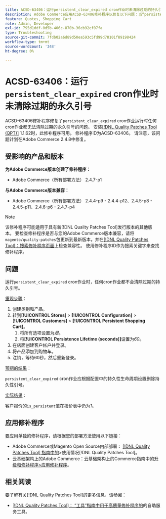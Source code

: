 ```yaml
---
title: ACSD-63406：运行persistent_clear_expired cron作业时未清除过期的持久引号
description: Adobe Commerce应用ACSD-63406修补程序以修复以下问题：当“persistent_clear_expired”cron作业运行时，任何cron作业都不会清除过期的永久性引号。
feature: Quotes, Shopping Cart
role: Admin, Developer
exl-id: 795d1ddf-0d5b-406c-870b-36cb92cf07fa
type: Troubleshooting
source-git-commit: 7fdb02a6d89d50ea593c5fd99d78101f89198424
workflow-type: tm+mt
source-wordcount: '348'
ht-degree: 0%

---
```


# ACSD-63406：运行`persistent_clear_expired` cron作业时未清除过期的永久引号

ACSD-63406修补程序修复了`persistent_clear_expired` cron作业运行时任何cron作业都无法清除过期的永久引号的问题。 安装[[!DNL Quality Patches Tool (QPT)]](/help/tools/quality-patches-tool/quality-patches-tool-to-self-serve-quality-patches.md) 1.1.62时，此修补程序可用。 修补程序ID为ACSD-63406。 请注意，该问题计划在Adobe Commerce 2.4.8中修复。

## 受影响的产品和版本

**为Adobe Commerce版本创建了修补程序：**

* Adobe Commerce（所有部署方法） 2.4.7-p1

**与Adobe Commerce版本兼容：**

* Adobe Commerce（所有部署方法） 2.4.4-p9 - 2.4.4-p12、2.4.5-p8 - 2.4.5-p11、2.4.6-p6 - 2.4.7-p4

>[!NOTE]
>
>该修补程序可能适用于具有新[!DNL Quality Patches Tool]发行版本的其他版本。 要检查修补程序是否与您的Adobe Commerce版本兼容，请将`magento/quality-patches`包更新到最新版本，并在[[!DNL Quality Patches Tool]：搜索修补程序页面](https://experienceleague.adobe.com/tools/commerce-quality-patches/index.html)上检查兼容性。 使用修补程序ID作为搜索关键字来查找修补程序。

## 问题

运行`persistent_clear_expired` cron作业时，任何cron作业都不会清除过期的持久引号。

<u>重现步骤</u>：

1. 创建类别和产品。
1. 转到&#x200B;**[!UICONTROL Stores]** > **[!UICONTROL Configuration]** > **[!UICONTROL Customers]** > **[!UICONTROL Persistent Shopping Cart]**。
   1. 将所有选项设置为&#x200B;*是*。
   1. 将&#x200B;**[!UICONTROL Persistence Lifetime (seconds)]**&#x200B;设置为&#x200B;*60*。
1. 在店面创建客户帐户并登录。
1. 将产品添加到购物车。
1. 注销，等待60秒，然后重新登录。

<u>预期的结果</u>：

`persistent_clear_expired` cron作业应根据配置中的持久性生命周期设置删除持久性引号。

<u>实际结果</u>：

客户报价的`is_persistent`值在报价表中仍为&#x200B;*1*。

## 应用修补程序

要应用单独的修补程序，请根据您的部署方法使用以下链接：

* Adobe Commerce或Magento Open Source内部部署： [[!DNL Quality Patches Tool] 指南中的](/help/tools/quality-patches-tool/usage.md)>使用情况[!DNL Quality Patches Tool]。
* 云基础架构上的Adobe Commerce：云基础架构上的Commerce指南中的[升级和修补程序>应用修补程序](https://experienceleague.adobe.com/docs/commerce-cloud-service/user-guide/develop/upgrade/apply-patches.html)。


## 相关阅读

要了解有关[!DNL Quality Patches Tool]的更多信息，请参阅：

* [[!DNL Quality Patches Tool]： “工具”指南中用于高质量修补程序的](/help/tools/quality-patches-tool/quality-patches-tool-to-self-serve-quality-patches.md)的自助服务工具。
